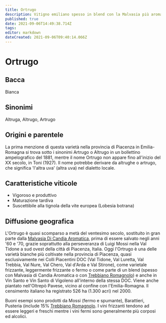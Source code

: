 ```yaml
---
title: Ortrugo
description: Vitigno emiliano spesso in blend con la Malvasia più aromatica.
published: true
date: 2021-09-06T14:49:38.714Z
tags: 
editor: markdown
dateCreated: 2021-09-06T09:40:14.066Z
---
```


# Ortrugo

## Bacca
Bianca
## Sinonimi
Altruga, Altrugo, Artrugo

## Origini e parentele

La prima menzione di questa varietà nella provincia di Piacenza in Emilia-Romagna si trova sotto i sinonimi Artrugo o Altrugo in un bollettino ampelografico del 1881, mentre il nome Ortrugo non appare fino all'inizio del XX secolo, in Toni (1927). Il nome potrebbe derivare da altrughe o artrugo, che significa 'l'altra uva' (altra uva) nel dialetto locale.

## Caratteristiche viticole
- Vigoroso e produttivo
- Maturazione tardiva
- Suscettibile alla tignola della vite europea (Lobesia botrana)

## Diffusione geografica
L'Ortrugo è quasi scomparso a metà del ventesimo secolo, sostituito in gran parte dalla [Malvasia Di Candia Aromatica](/vitigni/Italia/bacca-bianca/malvasia-di-candia-aromatica), prima di essere salvato negli anni '60 e '70, grazie soprattutto alla perseveranza di Luigi Mossi nella Val Tidone a sud ovest della città di Piacenza, Italia. Oggi l'Ortrugo è una delle varietà bianche più coltivate nella provincia di Piacenza, quasi esclusivamente nei Colli Piacentini DOC (Val Tidone, Val Luretta, Val Trebbia, Val Nure, Val Chero, Val d'Arda e Val Stirone), come varietale frizzante, leggermente frizzante o fermo o come parte di un blend (spesso con Malvasia di Candia Aromatica o con [Trebbiano Romagnolo](/vitigni/Italia/bacca-bianca/trebbiano-romagnolo)) e anche in Vin Santo e Vin Santo di Vigoleno all'interno della stessa DOC. Viene anche piantato nell'Oltrepò Pavese, vicino al confine con l'Emilia-Romagna. Il censimento italiano ha registrato 526 ha (1.300 acri) nel 2000.

Buoni esempi sono prodotti da Mossi (fermo e spumante), Barattieri, Pusteria (include 15% [Trebbiano Romagnolo](/vitigni/Italia/bacca-bianca/trebbiano-romagnolo). I vini frizzanti tendono ad essere leggeri e freschi mentre i vini fermi sono generalmente più corposi ed alcolici.